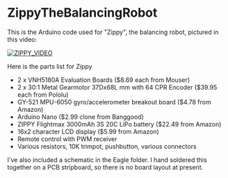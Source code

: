 # ZippyTheBalancingRobot

This is the Arduino code used for "Zippy", the balancing robot, pictured in this video:

[![ZIPPY_VIDEO](https://img.youtube.com/vi/V53LkU0RIlw/0.jpg)](https://www.youtube.com/watch?v=V53LkU0RIlw) 

Here is the parts list for Zippy
* 2 x VNH5180A  Evaluation Boards ($8.69 each from Mouser)
* 2 x 30:1 Metal Gearmotor 37Dx68L mm with 64 CPR Encoder ($39.95 each from Pololu)
* GY-521 MPU-6050 gyro/accelerometer breakout board ($4.78 from Amazon)
* Arduino Nano ($2.99 clone from Banggood)
* ZIPPY Flightmax 3000mAh 3S 20C LiPo battery ($22.49 from Amazon)
* 16x2 character LCD display ($5.99 from Amazon)
* Remote control with PWM receiver
* Various resistors, 10K trimpot, pushbutton, various connectors

I've also included a schematic in the Eagle folder.  I hand soldered this together on a PCB stripboard, so there is no board layout at present.  



